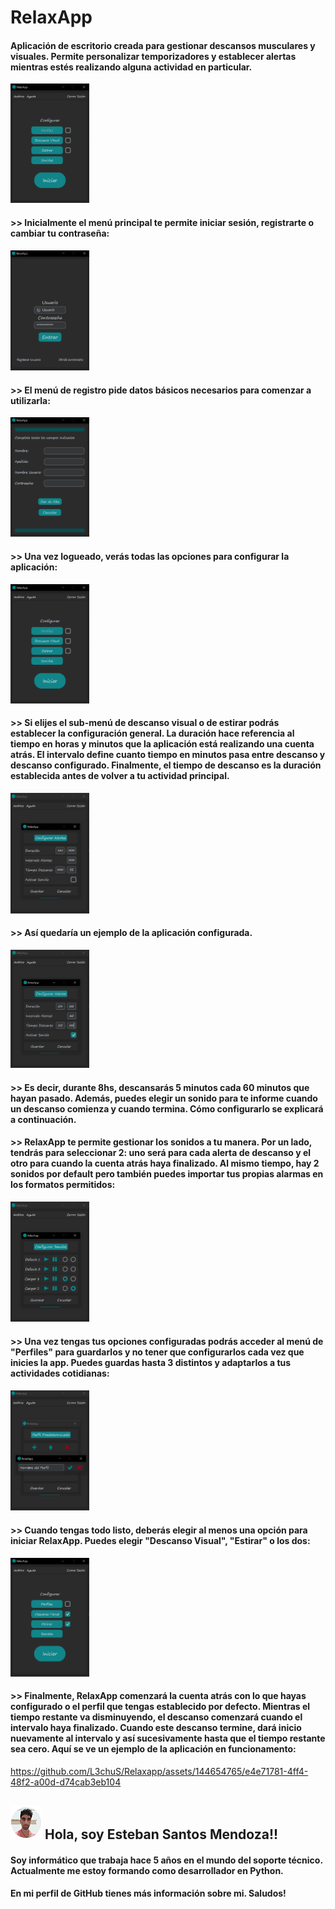 # RelaxApp

#### Aplicación de escritorio creada para gestionar descansos musculares y visuales. Permite personalizar temporizadores y establecer alertas mientras estés realizando alguna actividad en particular.

<img src="./Imagenes/3.PNG" width=25% height=25%>

#### >> Inicialmente el menú principal te permite iniciar sesión, registrarte o cambiar tu contraseña:

<img src="./Imagenes/1.PNG" width=25% height=25%>

#### >> El menú de registro pide datos básicos necesarios para comenzar a utilizarla: 

<img src="./Imagenes/2.PNG" width=25% height=25%>

#### >> Una vez logueado, verás todas las opciones para configurar la aplicación:

<img src="./Imagenes/3.PNG" width=25% height=25%> 

#### >> Si elijes el sub-menú de descanso visual o de estirar podrás establecer la configuración general. La duración hace referencia al tiempo en horas y minutos que la aplicación está realizando una cuenta atrás. El intervalo define cuanto tiempo en minutos pasa entre descanso y descanso configurado. Finalmente, el tiempo de descanso es la duración establecida antes de volver a tu actividad principal.

<img src="./Imagenes/4.PNG" width=25% height=25%>

#### >> Así quedaría un ejemplo de la aplicación configurada. 

<img src="./Imagenes/5.PNG" width=25% height=25%>

#### >> Es decir, durante 8hs, descansarás 5 minutos cada 60 minutos que hayan pasado. Además, puedes elegir un sonido para te informe cuando un descanso comienza y cuando termina. Cómo configurarlo se explicará a continuación.

#### >> RelaxApp te permite gestionar los sonidos a tu manera. Por un lado, tendrás para seleccionar 2: uno será para cada alerta de descanso y el otro para cuando la cuenta atrás haya finalizado. Al mismo tiempo, hay 2 sonidos por default pero también puedes importar tus propias alarmas en los formatos permitidos:

<img src="./Imagenes/6.PNG" width=25% height=25%>

#### >> Una vez tengas tus opciones configuradas podrás acceder al menú de "Perfiles" para guardarlos y no tener que configurarlos cada vez que inicies la app. Puedes guardas hasta 3 distintos y adaptarlos a tus actividades cotidianas:

<img src="./Imagenes/7.PNG" width=25% height=25%>

#### >> Cuando tengas todo listo, deberás elegir al menos una opción para iniciar RelaxApp. Puedes elegir "Descanso Visual", "Estirar" o los dos:

<img src="./Imagenes/8.PNG" width=25% height=25%>

#### >> Finalmente, RelaxApp comenzará la cuenta atrás con lo que hayas configurado o el perfil que tengas establecido por defecto. Mientras el tiempo restante va disminuyendo, el descanso comenzará cuando el intervalo haya finalizado. Cuando este descanso termine, dará inicio nuevamente al intervalo y así sucesivamente hasta que el tiempo restante sea cero. Aquí se ve un ejemplo de la aplicación en funcionamento:

https://github.com/L3chuS/Relaxapp/assets/144654765/e4e71781-4ff4-48f2-a00d-d74cab3eb104

## ![Imágen perfil.](https://raw.githubusercontent.com/L3chuS/L3chus/main/Perfil_Emoji.png) Hola, soy Esteban Santos Mendoza!!  

#### Soy informático que trabaja hace 5 años en el mundo del soporte técnico. Actualmente me estoy formando como desarrollador en Python.
#### En mi perfil de GitHub tienes más información sobre mi. Saludos!






